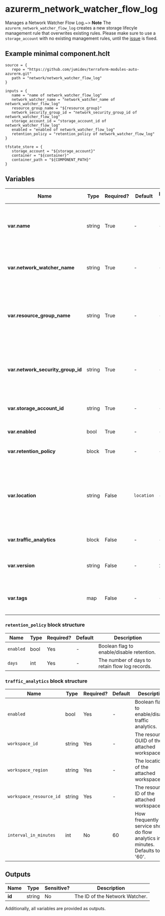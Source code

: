 # azurerm_network_watcher_flow_log

Manages a Network Watcher Flow Log.~> **Note** The `azurerm_network_watcher_flow_log` creates a new storage lifecyle management rule that overwrites existing rules. Please make sure to use a `storage_account` with no existing management rules, until the [issue](https://github.com/hashicorp/terraform-provider-azurerm/issues/6935) is fixed.

## Example minimal component.hclt

```hcl
source = {
   repo = "https://github.com/jumidev/terraform-modules-auto-azurerm.git" 
   path = "network/network_watcher_flow_log" 
}

inputs = {
   name = "name of network_watcher_flow_log" 
   network_watcher_name = "network_watcher_name of network_watcher_flow_log" 
   resource_group_name = "${resource_group}" 
   network_security_group_id = "network_security_group_id of network_watcher_flow_log" 
   storage_account_id = "storage_account_id of network_watcher_flow_log" 
   enabled = "enabled of network_watcher_flow_log" 
   retention_policy = "retention_policy of network_watcher_flow_log" 
}

tfstate_store = {
   storage_account = "${storage_account}" 
   container = "${container}" 
   container_path = "${COMPONENT_PATH}" 
}

```

## Variables

| Name | Type | Required? |  Default  |  possible values |  Description |
| ---- | ---- | --------- |  ----------- | ----------- | ----------- |
| **var.name** | string | True | -  |  -  |  The name of the Network Watcher Flow Log. Changing this forces a new resource to be created. | 
| **var.network_watcher_name** | string | True | -  |  -  |  The name of the Network Watcher. Changing this forces a new resource to be created. | 
| **var.resource_group_name** | string | True | -  |  -  |  The name of the resource group in which the Network Watcher was deployed. Changing this forces a new resource to be created. | 
| **var.network_security_group_id** | string | True | -  |  -  |  The ID of the Network Security Group for which to enable flow logs for. Changing this forces a new resource to be created. | 
| **var.storage_account_id** | string | True | -  |  -  |  The ID of the Storage Account where flow logs are stored. | 
| **var.enabled** | bool | True | -  |  -  |  Should Network Flow Logging be Enabled? | 
| **var.retention_policy** | block | True | -  |  -  |  A `retention_policy` block. | 
| **var.location** | string | False | `location`  |  -  |  The location where the Network Watcher Flow Log resides. Changing this forces a new resource to be created. Defaults to the `location` of the Network Watcher. | 
| **var.traffic_analytics** | block | False | -  |  -  |  A `traffic_analytics` block. | 
| **var.version** | string | False | -  |  `1`, `2`  |  The version (revision) of the flow log. Possible values are `1` and `2`. | 
| **var.tags** | map | False | -  |  -  |  A mapping of tags which should be assigned to the Network Watcher Flow Log. | 

### `retention_policy` block structure

| Name | Type | Required? | Default | Description |
| ---- | ---- | --------- | ------- | ----------- |
| `enabled` | bool | Yes | - | Boolean flag to enable/disable retention. |
| `days` | int | Yes | - | The number of days to retain flow log records. |

### `traffic_analytics` block structure

| Name | Type | Required? | Default | Description |
| ---- | ---- | --------- | ------- | ----------- |
| `enabled` | bool | Yes | - | Boolean flag to enable/disable traffic analytics. |
| `workspace_id` | string | Yes | - | The resource GUID of the attached workspace. |
| `workspace_region` | string | Yes | - | The location of the attached workspace. |
| `workspace_resource_id` | string | Yes | - | The resource ID of the attached workspace. |
| `interval_in_minutes` | int | No | 60 | How frequently service should do flow analytics in minutes. Defaults to '60'. |



## Outputs

| Name | Type | Sensitive? | Description |
| ---- | ---- | --------- | --------- |
| **id** | string | No  | The ID of the Network Watcher. | 

Additionally, all variables are provided as outputs.
